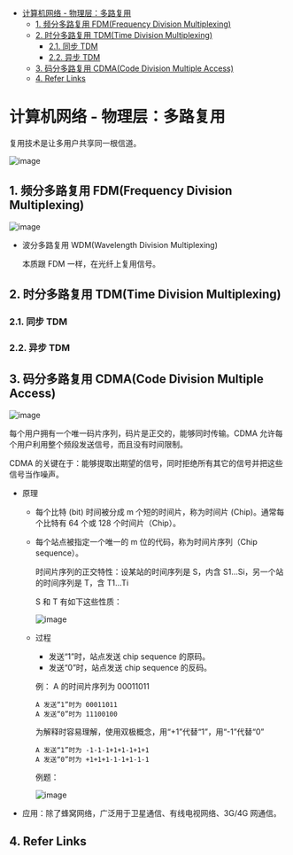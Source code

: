 - [计算机网络 - 物理层：多路复用](#计算机网络---物理层多路复用)
  - [1. 频分多路复用 FDM(Frequency Division Multiplexing)](#1-频分多路复用-fdmfrequency-division-multiplexing)
  - [2. 时分多路复用 TDM(Time Division Multiplexing)](#2-时分多路复用-tdmtime-division-multiplexing)
    - [2.1. 同步 TDM](#21-同步-tdm)
    - [2.2. 异步 TDM](#22-异步-tdm)
  - [3. 码分多路复用 CDMA(Code Division Multiple Access)](#3-码分多路复用-cdmacode-division-multiple-access)
  - [4. Refer Links](#4-refer-links)

# 计算机网络 - 物理层：多路复用

复用技术是让多用户共享同一根信道。

![image](http://img.cdn.firejq.com/jpg/2018/6/10/a7e713d1168cec467b437a3b06bdbfb4.jpg)

## 1. 频分多路复用 FDM(Frequency Division Multiplexing)

![image](http://img.cdn.firejq.com/jpg/2018/6/10/416bd2abd2b25e9825ed39bd248f9b3a.jpg)

- 波分多路复用 WDM(Wavelength Division Multiplexing)
  
  本质跟 FDM 一样，在光纤上复用信号。

## 2. 时分多路复用 TDM(Time Division Multiplexing)

### 2.1. 同步 TDM

### 2.2. 异步 TDM

## 3. 码分多路复用 CDMA(Code Division Multiple Access)

![image](http://img.cdn.firejq.com/jpg/2018/6/10/506c8365bd466d932ae96df2633ce705.jpg)

每个用户拥有一个唯一码片序列，码片是正交的，能够同时传输。CDMA 允许每个用户利用整个频段发送信号，而且没有时间限制。

CDMA 的关键在于：能够提取出期望的信号，同时拒绝所有其它的信号并把这些信号当作噪声。

- 原理
  - 每个比特 (bit) 时间被分成 m 个短的时间片，称为时间片 (Chip)。通常每个比特有 64 个或 128 个时间片（Chip）。
  - 每个站点被指定一个唯一的 m 位的代码，称为时间片序列（Chip sequence）。
    
    时间片序列的正交特性：设某站的时间序列是 S，内含 S1…Si，另一个站的时间序列是 T，含 T1…Ti
    
    S 和 T 有如下这些性质：

    ![image](http://img.cdn.firejq.com/jpg/2018/6/10/8b690d0bae6235d52297c772565eb78b.jpg)

  - 过程
    - 发送“1”时，站点发送 chip sequence 的原码。
    - 发送“0”时，站点发送 chip sequence 的反码。

    例：
    A 的时间片序列为 00011011
    ```
    A 发送“1”时为 00011011
    A 发送“0”时为 11100100
    ```
    为解释时容易理解，使用双极概念，用“+1”代替“1”，用“-1”代替“0”
    ```
    A 发送“1”时为 -1-1-1+1+1-1+1+1
    A 发送“0”时为 +1+1+1-1-1+1-1-1
    ```

    例题：

    ![image](http://img.cdn.firejq.com/jpg/2018/6/10/17f2ef5377822f92cdea2f551614d1df.jpg)

- 应用：除了蜂窝网络，广泛用于卫星通信、有线电视网络、3G/4G 网通信。

## 4. Refer Links
